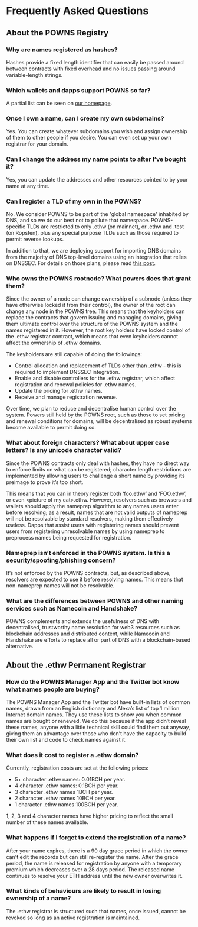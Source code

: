 # Frequently Asked Questions

## About the POWNS Registry

### Why are names registered as hashes?

Hashes provide a fixed length identifier that can easily be passed around between contracts with fixed overhead and no issues passing around variable-length strings.

### Which wallets and dapps support POWNS so far?

A partial list can be seen on [our homepage](https://powns.domains).

### Once I own a name, can I create my own subdomains?

Yes. You can create whatever subdomains you wish and assign ownership of them to other people if you desire. You can even set up your own registrar for your domain.

### Can I change the address my name points to after I’ve bought it?

Yes, you can update the addresses and other resources pointed to by your name at any time.

### Can I register a TLD of my own in the POWNS?

No. We consider POWNS to be part of the 'global namespace' inhabited by DNS, and so we do our best not to pollute that namespace. POWNS-specific TLDs are restricted to only .ethw (on mainnet), or .ethw and .test (on Ropsten), plus any special purpose TLDs such as those required to permit reverse lookups.

In addition to that, we are deploying support for importing DNS domains from the majority of DNS top-level domains using an integration that relies on DNSSEC. For details on those plans, please read [this post](https://medium.com/the-ethereum-name-service/upcoming-changes-to-the-ens-root-a1b78fd52b38).

### Who owns the POWNS rootnode? What powers does that grant them?

Since the owner of a node can change ownership of a subnode (unless they have otherwise locked it from their control), the owner of the root can change any node in the POWNS tree. This means that the keyholders can replace the contracts that govern issuing and managing domains, giving them ultimate control over the structure of the POWNS system and the names registered in it. However, the root key holders have locked control of the .ethw registrar contract, which means that even keyholders cannot affect the ownership of .ethw domains.

The keyholders are still capable of doing the followings:

* Control allocation and replacement of TLDs other than .ethw - this is required to implement DNSSEC integration.
* Enable and disable controllers for the .ethw registrar, which affect registration and renewal policies for .ethw names.
* Update the pricing for .ethw names.
* Receive and manage registration revenue.

Over time, we plan to reduce and decentralise human control over the system. Powers still held by the POWNS root, such as those to set pricing and renewal conditions for domains, will be decentralised as robust systems become available to permit doing so.

### What about foreign characters? What about upper case letters? Is any unicode character valid?

Since the POWNS contracts only deal with hashes, they have no direct way to enforce limits on what can be registered; character length restrictions are implemented by allowing users to challenge a short name by providing its preimage to prove it’s too short.

This means that you can in theory register both ‘foo.ethw’ and ‘FOO.ethw’, or even \<picture of my cat>.ethw. However, resolvers such as browsers and wallets should apply the nameprep algorithm to any names users enter before resolving; as a result, names that are not valid outputs of nameprep will not be resolvable by standard resolvers, making them effectively useless. Dapps that assist users with registering names should prevent users from registering unresolvable names by using nameprep to preprocess names being requested for registration.

### Nameprep isn’t enforced in the POWNS system. Is this a security/spoofing/phishing concern?

It’s not enforced by the POWNS contracts, but, as described above, resolvers are expected to use it before resolving names. This means that non-nameprep names will not be resolvable.

### What are the differences between POWNS and other naming services such as Namecoin and Handshake?

POWNS complements and extends the usefulness of DNS with decentralised, trustworthy name resolution for web3 resources such as blockchain addresses and distributed content, while Namecoin and Handshake are efforts to replace all or part of DNS with a blockchain-based alternative.

## About the .ethw Permanent Registrar

### How do the POWNS Manager App and the Twitter bot know what names people are buying?

The POWNS Manager App and the Twitter bot have built-in lists of common names, drawn from an English dictionary and Alexa’s list of top 1 million Internet domain names. They use these lists to show you when common names are bought or renewed. We do this because if the app didn’t reveal these names, anyone with a little technical skill could find them out anyway, giving them an advantage over those who don’t have the capacity to build their own list and code to check names against it.

### What does it cost to register a .ethw domain?

Currently, registration costs are set at the following prices:

* 5+ character .ethw names: 0.01BCH per year.
* 4 character .ethw names: 0.1BCH per year.
* 3 character .ethw names 1BCH per year.
* 2 character .ethw names 10BCH per year.
* 1 character .ethw names 100BCH per year.

1, 2, 3 and 4 character names have higher pricing to reflect the small number of these names available.

### What happens if I forget to extend the registration of a name?

After your name expires, there is a 90 day grace period in which the owner can't edit the records but can still re-register the name. After the grace period, the name is released for registration by anyone with a temporary premium which decreases over a 28 days period. The released name continues to resolve your ETH address until the new owner overwrites it.

### What kinds of behaviours are likely to result in losing ownership of a name?

The .ethw registrar is structured such that names, once issued, cannot be revoked so long as an active registration is maintained.
